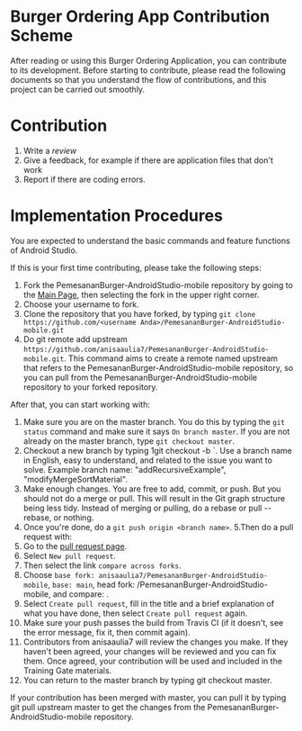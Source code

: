 # Burger Ordering App Contribution Scheme
After reading or using this Burger Ordering Application, you can contribute to its development. Before starting to contribute, please read the following documents so that you understand the flow of contributions, and this project can be carried out smoothly.

# Contribution
1. Write a *review*
2. Give a feedback, for example if there are application files that don't work
3. Report if there are coding errors.

# Implementation Procedures
You are expected to understand the basic commands and feature functions of Android Studio.

If this is your first time contributing, please take the following steps:
1. Fork the PemesananBurger-AndroidStudio-mobile repository by going to the <a href="https://github.com/anisaaulia7/PemesananBurger-AndroidStudio-mobile">Main Page</a>, then selecting the fork in the upper right corner.
2. Choose your username to fork.
3. Clone the repository that you have forked, by typing `git clone https://github.com/<username Anda>/PemesananBurger-AndroidStudio-mobile.git`
4. Do git remote add upstream `https://github.com/anisaaulia7/PemesananBurger-AndroidStudio-mobile.git`. This command aims to create a remote named upstream that refers to the PemesananBurger-AndroidStudio-mobile repository, so you can pull from the PemesananBurger-AndroidStudio-mobile repository to your forked repository.

After that, you can start working with:
1. Make sure you are on the master branch. You do this by typing the `git status` command and make sure it says `On branch master`. If you are not already on the master branch, type `git checkout master`.
2. Checkout a new branch by typing 1git checkout -b <branch name>`. Use a branch name in English, easy to understand, and related to the issue you want to solve. Example branch name: "addRecursiveExample", "modifyMergeSortMaterial".
3. Make enough changes. You are free to add, commit, or push. But you should not do a merge or pull. This will result in the Git graph structure being less tidy. Instead of merging or pulling, do a rebase or pull --rebase, or nothing.
4. Once you're done, do a `git push origin <branch name>`.
5.Then do a pull request with:
6. Go to the <a href="https://github.com/anisaaulia7/PemesananBurger-AndroidStudio-mobile/pulls">pull request page</a>.
7. Select `New pull request`.
8. Then select the link `compare across forks`.
9. Choose `base fork: anisaaulia7/PemesananBurger-AndroidStudio-mobile`, `base: main`, head fork: <your username>/PemesananBurger-AndroidStudio-mobile, and compare: <name of branch you want to push>.
10. Select `Create pull request`, fill in the title and a brief explanation of what you have done, then select `Create pull request` again.
11. Make sure your push passes the build from Travis CI (if it doesn't, see the error message, fix it, then commit again).
12. Contributors from anisaaulia7 will review the changes you make. If they haven't been agreed, your changes will be reviewed and you can fix them. Once agreed, your contribution will be used and included in the Training Gate materials.
13. You can return to the master branch by typing git checkout master.

If your contribution has been merged with master, you can pull it by typing git pull upstream master to get the changes from the PemesananBurger-AndroidStudio-mobile repository.
  


